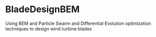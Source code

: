 # BladeDesignBEM
Using BEM and Particle Swarm and Differential Evolution optimization techniques to design wind turbine blades
